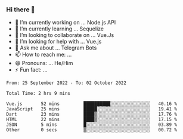 ### Hi there 👋

- 🔭 I’m currently working on ... Node.js API
- 🌱 I’m currently learning ... Sequelize
- 👯 I’m looking to collaborate on ... Vue.Js
- 🤔 I’m looking for help with ... Vue.js
- 💬 Ask me about ... Telegram Bots 
- 📫 How to reach me: ... 
- 😄 Pronouns: ... He/Him
- ⚡ Fun fact: ... 


<!--START_SECTION:waka-->

```text
From: 25 September 2022 - To: 02 October 2022

Total Time: 2 hrs 9 mins

Vue.js       52 mins         ██████████░░░░░░░░░░░░░░░   40.16 %
JavaScript   25 mins         █████░░░░░░░░░░░░░░░░░░░░   19.41 %
Dart         23 mins         ████▒░░░░░░░░░░░░░░░░░░░░   17.76 %
HTML         22 mins         ████▒░░░░░░░░░░░░░░░░░░░░   17.15 %
JSON         5 mins          █░░░░░░░░░░░░░░░░░░░░░░░░   03.89 %
Other        0 secs          ▒░░░░░░░░░░░░░░░░░░░░░░░░   00.72 %
```

<!--END_SECTION:waka-->

<!--
**therealstein/therealstein** is a ✨ _special_ ✨ repository because its `README.md` (this file) appears on your GitHub profile.

Here are some ideas to get you started:

- 🔭 I’m currently working on ...
- 🌱 I’m currently learning ...
- 👯 I’m looking to collaborate on ...
- 🤔 I’m looking for help with ...
- 💬 Ask me about ...
- 📫 How to reach me: ...
- 😄 Pronouns: ...
- ⚡ Fun fact: ...
-->
